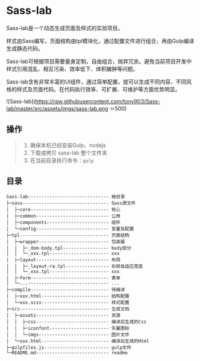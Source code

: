 # Sass-lab

Sass-lab是一个动态生成页面及样式的实验项目。

样式由Sass编写，页面结构由tpl模块化，通过配置文件进行组合，再由Gulp编译生成静态代码。

Sass-lab可根据项目需要量身定制，自由组合，抛弃冗余。避免当前项目开发中样式引用混乱、相互污染、效率低下、体积臃肿等问题。

Sass-lab含有非常丰富的UI组件，通过简单配置，就可以生成不同内容、不同风格的样式及页面代码。在代码执行效率、可扩展、可维护等方面优势明显。

![Sass-lab](https://raw.githubusercontent.com/tony903/Sass-lab/master/src/assets/imgs/sass-lab.png ＝500)

## 操作

> 1. 确保本机已经安装Gulp、nodejs
> 2. 下载或拷贝 sass-lab 整个文件夹
> 3. 在当前目录执行命令：`gulp`

## 目录

	Sass-lab------------------------------ 根目录   
	├─sass-------------------------------- Sass源文件 
	│  ├─core----------------------------- 核心 
	│  ├─common--------------------------- 公用 
	│  ├─components----------------------- 组件 
	│  └─config--------------------------- 变量及配置
	├─tpl--------------------------------- 页面结构 
	│  ├─wrapper-------------------------- 包装器 
	│  │  ├─_dom-body.tpl----------------- body部分 
	│  │  └─_xxx.tpl---------------------- xxx 
	│  ├─layout--------------------------- 布局 
	│  │  ├─_layout-ra.tpl---------------- 右侧自适应宽度   
	│  │  └─_xxx.tpl---------------------- xxx 
	│  ├─form----------------------------- 表单
	│  └─...------------------------------ ...
	├─compile----------------------------- 待编译 
	│  ├─xxx.html------------------------- 结构配置 
	│  └─xxx.scss------------------------- 样式配置 
	├─src--------------------------------- 生成文档
	│  ├─assets--------------------------- 资源
	│  │  ├─css--------------------------- 编译后生成的Css
	│  │  ├─iconfont---------------------- 矢量图标
	│  │  └─imgs-------------------------- 图片文件
	│  └─xxx.html------------------------- 编译后生成的Html
	├─gulpfiles.js------------------------ gulp文件 
	└─README.md--------------------------- readme


